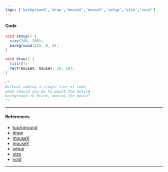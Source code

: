 ```yaml
---
tags: ['background','draw','mouseX','mouseY','setup','size','void']  
---
```


#### Code

``` java
void setup() {
  size(200, 200);
  background(255, 0, 0);
}

void draw() {
  fill(0);
  rect(mouseX, mouseY, 50, 50);
}

/*
Without adding a single line of code,
what should you do to paint the entire
background in black, moving the mouse?
*/

```

---

#### References

- [background](https://processing.org/reference/background_.html)
- [draw](https://processing.org/reference/draw_.html)
- [mouseX](https://processing.org/reference/mouseX.html)
- [mouseY](https://processing.org/reference/mouseY.html)
- [setup](https://processing.org/reference/setup_.html)
- [size](https://processing.org/reference/size_.html)
- [void](https://processing.org/reference/void.html)
---
